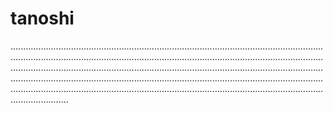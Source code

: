# tanoshi
...................................................................................................................................................................................................................................................................................................................................................................................................................................................................................................................................................................................................................................................................
